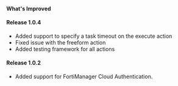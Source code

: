 #### What's Improved

#### Release 1.0.4
* Added support to specify a task timeout on the execute action
* Fixed issue with the freeform action
* Added testing framework for all actions


#### Release 1.0.2
* Added support for FortiManager Cloud Authentication.
